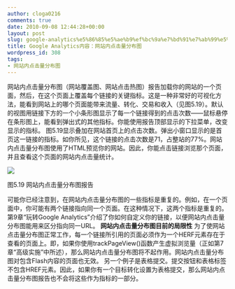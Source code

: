 ```yaml
---
author: cloga0216
comments: true
date: 2010-09-08 12:44:28+00:00
layout: post
slug: google-analytics%e5%86%85%e5%ae%b9%ef%bc%9a%e7%bd%91%e7%ab%99%e5%86%85%e7%82%b9%e5%87%bb%e9%87%8f%e5%88%86%e5%b8%83%e5%9b%be
title: Google Analytics内容：网站内点击量分布图
wordpress_id: 308
tags:
- 网站内点击量分布图
---
```


网站内点击量分布图（网站覆盖图、网站点击热图）报告加载你的网站的一个页面，然后，在这个页面上覆盖每个链接的关键指标。这是一种非常好的可视化方法，能看到网站上的哪个页面能带来流量、转化、交易和收入（见图5.19）。默认的视图用链接下方的一个小条形图显示了每一个链接得到的点击次数——鼠标悬停在条形图上，能看到弹出式的其他指标。你能使用报告顶部显示的下拉菜单，改变显示的指标。
图5.19显示叠加在网站首页上的点击次数。弹出小窗口显示的是首页这一链接的指标。如你所见，这个链接的点击次数是71，占整站的77%。网站内点击量分布图使用了HTML预览你的网站。因此，你能点击链接浏览那个页面，并且查看这个页面的网站内点击量统计。


[![](http://www.cloga.info/wp-content/uploads/2010/09/5-19.jpg)](http://www.cloga.info/wp-content/uploads/2010/09/5-19.jpg)




图5.19 网站内点击量分布图报告


可能你已经注意到，在网站内点击量分布图的一些指标是重复的。例如，在一个页面中，你可能有两个链接指向同一个页面。在这种情况下，这两个指标是重复的。第9章“玩转Google Analytics”介绍了你如何自定义你的链接，以便网站内点击量分布图能用来区分指向同一URL。
**网站内点击量分布图目前的局限性**
为了使网站点击量分布图正常工作，每一个链接所引用的页面必须作为一个HERF元素存在于查看的页面上。即，如果你使用trackPageView()函数产生虚拟浏览量（正如第7章“高级实施”中所述），那么网站内点击量分布图将不起作用。网站内点击量分布图对包含Flash内容的页面也无效。
另一个例子是表格提交。提交按钮和表格标签不包含HREF元素。因此，如果你有一个目标转化设置为表格提交，那么网站内点击量分布图报告也不会将这些作为指标的一部分。
